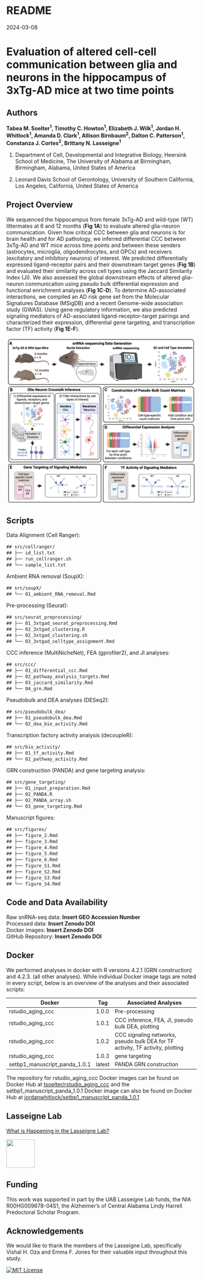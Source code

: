 README
================
2024-03-08

# Evaluation of altered cell-cell communication between glia and neurons in the hippocampus of 3xTg-AD mice at two time points

## Authors

**Tabea M. Soelter<sup>1</sup>, Timothy C. Howton<sup>1</sup>, Elizabeth
J. Wilk<sup>1</sup>, Jordan H. Whitlock<sup>1</sup>, Amanda D.
Clark<sup>1</sup>, Allison Birnbaum<sup>2</sup>, Dalton C.
Patterson<sup>1</sup>, Constanza J. Cortes<sup>2</sup>, Brittany N.
Lasseigne<sup>1</sup>**

1.  Department of Cell, Developmental and Integrative Biology, Heersink
    School of Medicine, The University of Alabama at Birmingham,
    Birmingham, Alabama, United States of America

2.  Leonard Davis School of Gerontology, University of Southern
    California, Los Angeles, California, United States of America

## Project Overview

We sequenced the hippocampus from female 3xTg-AD and wild-type (WT)
littermates at 6 and 12 months (**Fig 1A**) to evaluate altered
glia-neuron communication. Given how critical CCC between glia and
neurons is for brain health and for AD pathology, we inferred
differential CCC between 3xTg-AD and WT mice across time points and
between these senders (astrocytes, microglia, oligodendrocytes, and
OPCs) and receivers (excitatory and inhibitory neurons) of interest. We
predicted differentially expressed ligand-receptor pairs and their
downstream target genes (**Fig 1B**) and evaluated their similarity
across cell types using the Jaccard Similarity Index (JI). We also
assessed the global downstream effects of altered glia-neuron
communication using pseudo bulk differential expression and functional
enrichment analyses (**Fig 1C-D**). To determine AD-associated
interactions, we compiled an AD risk gene set from the Molecular
Signatures Database (MSigDB) and a recent Genome-wide association study
(GWAS). Using gene regulatory information, we also predicted signaling
mediators of AD-associated ligand-receptor-target pairings and
characterized their expression, differential gene targeting, and
transcription factor (TF) activity (**Fig 1E-F**).

![alt text](results/final_outputs/01_figures/figure1.png)

## Scripts

Data Alignment (Cell Ranger):

    ## src/cellranger/
    ## ├── id_list.txt
    ## ├── run_cellranger.sh
    ## └── sample_list.txt

Ambient RNA removal (SoupX):

    ## src/soupX/
    ## └── 01_ambient_RNA_removal.Rmd

Pre-processing (Seurat):

    ## src/seurat_preprocessing/
    ## ├── 01_3xtgad_seurat_preprocessing.Rmd
    ## ├── 02_3xtgad_clustering.R
    ## ├── 02_3xtgad_clustering.sh
    ## └── 03_3xtgad_celltype_assignment.Rmd

CCC inference (MultiNicheNet), FEA (gprofiler2), and JI analyses:

    ## src/ccc/
    ## ├── 01_differential_ccc.Rmd
    ## ├── 02_pathway_analysis_targets.Rmd
    ## ├── 03_jaccard_similarity.Rmd
    ## └── 04_grn.Rmd

Pseudobulk and DEA analyses (DESeq2):

    ## src/pseudobulk_dea/
    ## ├── 01_pseudobulk_dea.Rmd
    ## └── 02_dea_bio_activity.Rmd

Transcription factory activity analysis (decoupleR):

    ## src/bio_activity/
    ## ├── 01_tf_activity.Rmd
    ## └── 02_pathway_activity.Rmd

GRN construction (PANDA) and gene targeting analysis:

    ## src/gene_targeting/
    ## ├── 01_input_preparation.Rmd
    ## ├── 02_PANDA.R
    ## ├── 02_PANDA_array.sh
    ## └── 03_gene_targeting.Rmd

Manuscript figures:

    ## src/figures/
    ## ├── figure_2.Rmd
    ## ├── figure_3.Rmd
    ## ├── figure_4.Rmd
    ## ├── figure_5.Rmd
    ## ├── figure_6.Rmd
    ## ├── figure_S1.Rmd
    ## ├── figure_S2.Rmd
    ## ├── figure_S3.Rmd
    ## └── figure_S4.Rmd

## Code and Data Availability

Raw snRNA-seq data: **Insert GEO Accession Number**  
Processed data: **Insert Zenodo DOI**  
Docker images: **Insert Zenodo DOI**  
GitHub Repository: **Insert Zenodo DOI**

## Docker

We performed analyses in docker with R versions 4.2.1 (GRN construction)
and 4.2.3. (all other analyses). While individual Docker image tags are
noted in every script, below is an overview of the analyses and their
associated scripts:

| Docker                        | Tag    | Associated Analyses                                                            |
|-------------------------------|--------|--------------------------------------------------------------------------------|
| rstudio_aging_ccc             | 1.0.0  | Pre-processing                                                                 |
| rstudio_aging_ccc             | 1.0.1  | CCC inference, FEA, JI, pseudo bulk DEA, plotting                              |
| rstudio_aging_ccc             | 1.0.2  | CCC signaling networks, pseudo bulk DEA for TF activity, TF activity, plotting |
| rstudio_aging_ccc             | 1.0.3  | gene targeting                                                                 |
| setbp1_manuscript_panda_1.0.1 | latest | PANDA GRN construction                                                         |

The repository for rstudio_aging_ccc Docker images can be found on
Docker Hub at
[tsoelter/rstudio_aging_ccc](https://hub.docker.com/r/tsoelter/rstudio_aging_ccc/tags)
and the setbp1_manuscript_panda_1.0.1 Docker image can also be found on
Docker Hub at
[jordanwhitlock/setbp1_manuscript_panda_1.0.1](https://hub.docker.com/r/jordanwhitlock/setbp1_manuscript_panda_1.0.1/tags)

## Lasseigne Lab

[What is Happening in the Lasseigne Lab?](https://www.lasseigne.org/)

<img src="https://www.lasseigne.org/img/main/lablogo.png" width="75" height="75">

## Funding

This work was supported in part by the UAB Lasseigne Lab funds, the NIA
R00HG009678-04S1, the Alzheimer’s of Central Alabama Lindy Harrell
Predoctoral Scholar Program.

## Acknowledgements

We would like to thank the members of the Lasseigne Lab, specifically
Vishal H. Oza and Emma F. Jones for their valuable input throughout this
study.

[![MIT
License](https://img.shields.io/badge/License-MIT-green.svg)](https://choosealicense.com/licenses/mit/)

